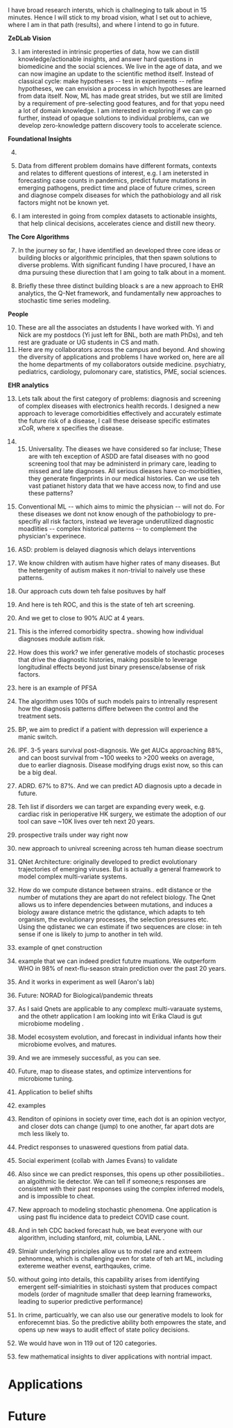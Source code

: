 I have broad research intersts, which is  challneging to talk  about in 15 minutes. Hence I will stick to my broad vision, what I set out to achieve, where I am  in that path (results), and where I intend to go in future. 

**ZeDLab Vision**

3. I am interested in intrinsic properties of data, how we can distill knowledge/actionable insights, and answer hard questions in biomedicine and the social sciences. We live in the age of data, and we can now imagine an update to the scientific method itself. Instead of classical cycle: make hypotheses -- test in experiments -- refine hypotheses, we can envision a process in which hypotheses are learned from data itself. Now, ML has made great strides, but we still are limited by a requirement of pre-selecting good features, and for that yopu need a lot of domain knowledge. I am interested in exploring if we can go further, instead of opaque solutions to individual problems, can we develop zero-knowledge pattern discovery tools to accelerate science.


**Foundational Insights**

4. 
5. Data from different problem domains have different formats, contexts and relates to different questions of interest, e.g. I am inetersted in forecasting case counts in pandemics, predict future mutations in emerging pathogens, predict time and place of future crimes, screen and diagnose compelx diseases for which the pathobiology and  all risk factors might not be known yet. 

6. I am interested in going from complex datasets to actionable insights, that help clinical decisions, accelerates cience and distill new theory.

**The Core Algorithms**

7. In the journey so far, I have identified an developed three core ideas or building blocks or algorithmic principles, that then spawn solutions to diverse problems. With significant funding I have procured, I have an dma pursuing these diurection that I am going to talk about in a moment. 

8. Briefly these three distinct building bloack s are a new approach to EHR analytics, the Q-Net framework, and fundamentally new approaches to stochastic time series modeling.

**People**

10. These are all the associates an dstudents I have worked with. Yi and Nick are my postdocs (Yi just left for BNL, both are math PhDs), and teh rest are graduate or UG students in CS and math. 
11. Here are my collaborators across the campus and beyond. And showing the diversity of applications and problems I have worked on, here are all the home departments of my collaborators outside medicine. psychiatry, pediatrics, cardiology,  pulomonary care, statistics, PME, social sciences. 

**EHR analytics**

13. Lets talk about the first category of problems: diagnosis and screening of complex diseases with electronics health records. I designed a new approach to leverage comorbidities effectively and accurately estimate the future risk of a disease, I call these deisease specific estimates xCoR, where x specifies the disease. 

14. 15. Universality. The dieases we have considered so far incluse; These are with teh exception of ASDD are fatal diseases with no good screening tool that may be administerd in primary care, leading to missed and late diagnoses. All serious dieases have co-morbidities, they generate fingerprints in our medical histories. Can we use teh vast patianet history data that we have access now, to find and use these patterns?

16. Conventional ML -- which aims to mimic the physician -- will not do. For these diseases we dont not know enough of the pathobiology to pre-specifiy all risk factors, instead we leverage underutilized diagnostic moadlities -- complex historical patterns -- to complement the physician's experinece.
17. ASD: problem is delayed diagnosis which delays interventions
18. We know children with autism have higher rates of many diseases. But the hetergenity of autism makes it non-trivial to naively use these patterns. 
19. Our approach cuts down teh false posituves by half
20. And here is teh ROC, and this is the state of teh art screening.
21. And we get to close to 90% AUC at 4 years.
22. This is the inferred comorbidity spectra..  showing how individual diagnoses module autism risk. 
23. How does this work? we infer generative models of stochastic proceses that drive the diagnostic histories, making possible to leverage longitudinal effects beyond just binary presensce/absense of risk factors.
24. here is an example of PFSA
25. The algorithm uses 100s of such models pairs to intrenally respresent how the diagnosis patterns differe between the control and the treatment sets. 
26. BP, we aim to predict if a patient with depression will experience a manic switch. 
30. IPF. 3-5 years survival post-diagnosis. We get AUCs approaching 88%, and can boost survival from ~100 weeks to >200 weeks on average, due to earlier diagnosis. Disease modifying drugs exist now, so this can be a big deal.
31. ADRD. 67% to 87%. And we can predict AD diagnosis upto a decade in future. 
36. Teh list if disorders we can target are expanding every week, e.g. cardiac risk in perioperative HK surgery, we estimate the adoption of our tool can save ~10K lives over teh next 20 years.
37. prospective trails under way right now
38. new approach to univreal screening across teh human diease soectrum
39. QNet Architecture: originally developed to predict evolutionary trajectories of emerging viruses. But is actually a general framework to model complex multi-variate systems.
40. How do we compute distance between strains.. edit distance or the number of mutations they are apart do not refelect biology. The Qnet allows us to infere dependencies between mutations, and induces a biology aware distance metric the qdistance, which adapts to teh organism, the evolutionary processes, the selection pressures etc. Using the qdistanec we can estimate if two sequences are close: in teh sense if one is likely to jump to another in teh wild. 
41. example of qnet construction
43. example that we can indeed predict fututre muations. We outperform WHO in 98% of next-flu-season strain prediction over the past 20 years.
44. And it works in experiment as well (Aaron's lab)
45. Future: NORAD for Biological/pandemic threats
46. As I said Qnets are applicable to any complexc multi-varauate systems, and the othetr application I am looking into wit Erika Claud is gut microbiome modeling .
47. Model ecosystem evolution, and forecast in individual infants how their microbiome evolves, and matures.
48. And we are immesely successful, as you can see.
49. Future, map to disease states, and optimize interventions for microbiome tuning.
50. Application to belief shifts
51. examples
52. Renditon of opinions in society over time, each dot is an opinion vectyor, and closer dots can change (jump) to one another, far apart dots are mch less likely to.
53. Predict responses to unaswered questions from patial data. 
54. Social experiment (collab with James Evans) to validate
55. Also since we can predict responses, this opens up other possibilioties.. an algoithmic lie detector. We can tell if someone;s responses are consistent with their past responses using the complex inferred models, and is impossible to cheat. 
56. New approach to modeling stochastic phenomena. One application is using past flu incidence data to predeict COVID case count.
58. And in teh CDC backed forecast hub, we beat everyone with our algorithm, including stanford, mit, columbia, LANL .
59. SImialr underlying principles allow us to model rare and extreem pehnomnea, which is challenging even for state of teh art ML, including extereme weather evenst, earthqaukes, crime.
60. without going into details, this capability arises from identifying emergent self-simialrities in stoichasti system that produces compact models (order of magnitude smaller that deep learning frameworks, leading to superior predictive performance)
61. In crime, particualrly, we can also use our generative models to look for enforecemnt bias. So the predictive ability both empowres the state, and opens up new ways to audit effect of state policy decisions.
62. We would have won in 119 out of 120 categories.
63. few mathematical insights to diver applications with nontrial impact.
 






# Applications

# Future


